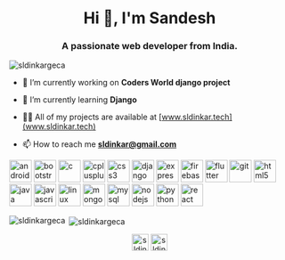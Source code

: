<h1 align="center">Hi 👋, I'm Sandesh</h1>
<h3 align="center">A passionate web developer from India.</h3>

<p align="left"> <img src="https://komarev.com/ghpvc/?username=sldinkargeca" alt="sldinkargeca" /> </p>

- 🔭 I’m currently working on **Coders World django project**

- 🌱 I’m currently learning **Django**

- 👨‍💻 All of my projects are available at [www.sldinkar.tech](www.sldinkar.tech)

- 📫 How to reach me **sldinkar@gmail.com**

<p align="left"><img src="https://devicons.github.io/devicon/devicon.git/icons/android/android-original-wordmark.svg" alt="android" width="40" height="40"/> <img src="https://devicons.github.io/devicon/devicon.git/icons/bootstrap/bootstrap-plain.svg" alt="bootstrap" width="40" height="40"/> <img src="https://devicons.github.io/devicon/devicon.git/icons/c/c-original.svg" alt="c" width="40" height="40"/> <img src="https://devicons.github.io/devicon/devicon.git/icons/cplusplus/cplusplus-original.svg" alt="cplusplus" width="40" height="40"/> <img src="https://devicons.github.io/devicon/devicon.git/icons/css3/css3-original-wordmark.svg" alt="css3" width="40" height="40"/> <img src="https://devicons.github.io/devicon/devicon.git/icons/django/django-original.svg" alt="django" width="40" height="40"/> <img src="https://devicons.github.io/devicon/devicon.git/icons/express/express-original-wordmark.svg" alt="express" width="40" height="40"/> <img src="https://www.vectorlogo.zone/logos/firebase/firebase-icon.svg" alt="firebase" width="40" height="40"/> <img src="https://www.vectorlogo.zone/logos/flutterio/flutterio-icon.svg" alt="flutter" width="40" height="40"/> <img src="https://www.vectorlogo.zone/logos/git-scm/git-scm-icon.svg" alt="git" width="40" height="40"/> <img src="https://devicons.github.io/devicon/devicon.git/icons/html5/html5-original-wordmark.svg" alt="html5" width="40" height="40"/> <img src="https://devicons.github.io/devicon/devicon.git/icons/java/java-original-wordmark.svg" alt="java" width="40" height="40"/> <img src="https://devicons.github.io/devicon/devicon.git/icons/javascript/javascript-original.svg" alt="javascript" width="40" height="40"/> <img src="https://devicons.github.io/devicon/devicon.git/icons/linux/linux-original.svg" alt="linux" width="40" height="40"/> <img src="https://devicons.github.io/devicon/devicon.git/icons/mongodb/mongodb-original-wordmark.svg" alt="mongodb" width="40" height="40"/> <img src="https://devicons.github.io/devicon/devicon.git/icons/mysql/mysql-original-wordmark.svg" alt="mysql" width="40" height="40"/> <img src="https://devicons.github.io/devicon/devicon.git/icons/nodejs/nodejs-original-wordmark.svg" alt="nodejs" width="40" height="40"/> <img src="https://devicons.github.io/devicon/devicon.git/icons/python/python-original.svg" alt="python" width="40" height="40"/> <img src="https://devicons.github.io/devicon/devicon.git/icons/react/react-original-wordmark.svg" alt="react" width="40" height="40"/></p>

<p><img align="left" src="https://github-readme-stats.vercel.app/api/top-langs/?username=sldinkargeca&layout=compact" alt="sldinkargeca" /></p>

<p>&nbsp;<img align="center" src="https://github-readme-stats.vercel.app/api?username=sldinkargeca&show_icons=true" alt="sldinkargeca" /></p>

<p align="center">
<a href="https://linkedin.com/in/sldinkar5657" target="blank"><img align="center" src="https://cdn.jsdelivr.net/npm/simple-icons@3.0.1/icons/linkedin.svg" alt="sldinkar5657" height="30" width="30" /></a>
<a href="https://instagram.com/sldinkar_" target="blank"><img align="center" src="https://cdn.jsdelivr.net/npm/simple-icons@3.0.1/icons/instagram.svg" alt="sldinkar_" height="30" width="30" /></a>
</p>
